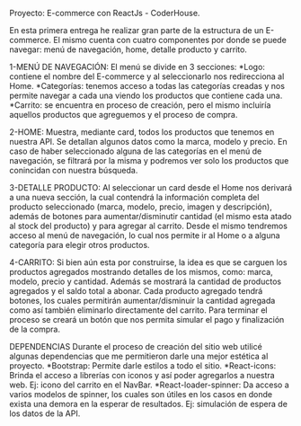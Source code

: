 Proyecto: E-commerce con ReactJs - CoderHouse.

En esta primera entrega he realizar gran parte de la estructura de un E-commerce. El mismo cuenta con cuatro componentes por donde se puede navegar: menú de navegación, home, detalle producto y carrito.

1-MENÚ DE NAVEGACIÓN:
	El menú se divide en 3 secciones:
    *Logo: contiene el nombre del E-commerce y al seleccionarlo nos redirecciona al Home.
    *Categorías: tenemos acceso a todas las categorías creadas y nos permite navegar a cada una viendo los productos que contiene cada una.
    *Carrito: se encuentra en proceso de creación, pero el mismo incluiría aquellos productos que agreguemos y el proceso de compra.

2-HOME:
	Muestra, mediante card, todos los productos que tenemos en nuestra API. Se detallan algunos datos como la marca, modelo y precio. En caso de haber seleccionado alguna de las categorías en el menú de navegación, se filtrará por la misma y podremos ver solo los productos que conincidan con nuestra búsqueda.

3-DETALLE PRODUCTO:
	Al seleccionar un card desde el Home nos derivará a una nueva sección, la cual contendrá la información completa del producto seleccionado (marca, modelo, precio, imagen y descripción), además de botones para aumentar/disminutir cantidad (el mismo esta atado al stock del producto) y para agregar al carrito. Desde el mismo tendremos acceso al menú de navegación, lo cual nos permite ir al Home o a alguna categoría para elegir otros productos.

4-CARRITO:
	Si bien aún esta por construirse, la idea es que se carguen los productos agregados mostrando detalles de los mismos, como: marca, modelo, precio y cantidad. Además se mostrará la cantidad de productos agregados y el saldo total a abonar. Cada producto agregado tendrá botones, los cuales permitirán aumentar/disminuir la cantidad agregada como así también eliminarlo directamente del carrito. Para terminar el proceso se creará un botón que nos permita simular el pago y finalización de la compra.

DEPENDENCIAS
	Durante el proceso de creación del sitio web utilicé algunas dependencias que me permitieron darle una mejor estética al proyecto.
    *Bootstrap: Permite darle estilos a todo el sitio.
    *React-icons: Brinda el acceso a librerías con iconos y así poder agregarlos a nuestra web. Ej: icono del carrito en el NavBar.
    *React-loader-spinner: Da acceso a varios modelos de spinner, los cuales son útiles en los casos en donde exista una demora en la esperar de resultados. Ej: simulación de espera de los datos de la API.

